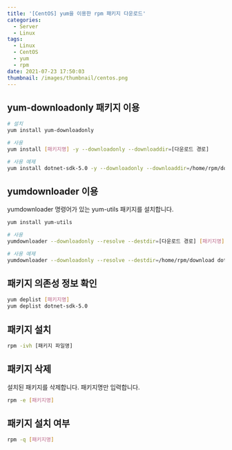 ```yaml
---
title: '[CentOS] yum을 이용한 rpm 패키지 다운로드'
categories:
  - Server
  - Linux
tags:
  - Linux
  - CentOS
  - yum
  - rpm
date: 2021-07-23 17:50:03
thumbnail: /images/thumbnail/centos.png
---
```


## yum-downloadonly 패키지 이용

```bash
# 설치
yum install yum-downloadonly
```

```bash
# 사용
yum install [패키지명] -y --downloadonly --downloaddir=[다운로드 경로]

# 사용 예제
yum install dotnet-sdk-5.0 -y --downloadonly --downloaddir=/home/rpm/download
```

## yumdownloader 이용

yumdownloader 명령어가 있는 yum-utils 패키지를 설치합니다.

```bash
yum install yum-utils
```

```bash
# 사용
yumdownloader --downloadonly --resolve --destdir=[다운로드 경로] [패키지명]

# 사용 예제
yumdownloader --downloadonly --resolve --destdir=/home/rpm/download dotnet-sdk-5.0
```

## 패키지 의존성 정보 확인

```bash
yum deplist [패키지명]
yum deplist dotnet-sdk-5.0
```

## 패키지 설치

```bash
rpm -ivh [패키지 파일명]
```

## 패키지 삭제

설치된 패키지를 삭제합니다. 패키지명만 입력합니다.

```bash
rpm -e [패키지명]
```

## 패키지 설치 여부

```bash
rpm -q [패키지명]
```
